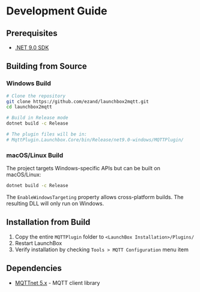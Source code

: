 # Development Guide

## Prerequisites

- [.NET 9.0 SDK](https://dotnet.microsoft.com/download/dotnet/9.0)

## Building from Source

### Windows Build

```bash
# Clone the repository
git clone https://github.com/ezand/launchbox2mqtt.git
cd launchbox2mqtt

# Build in Release mode
dotnet build -c Release

# The plugin files will be in:
# MqttPlugin.Launchbox.Core/bin/Release/net9.0-windows/MQTTPlugin/
```

### macOS/Linux Build

The project targets Windows-specific APIs but can be built on macOS/Linux:

```bash
dotnet build -c Release
```

The `EnableWindowsTargeting` property allows cross-platform builds. The resulting DLL will only run on Windows.

## Installation from Build

1. Copy the entire `MQTTPlugin` folder to `<LaunchBox Installation>/Plugins/`
2. Restart LaunchBox
3. Verify installation by checking `Tools > MQTT Configuration` menu item

## Dependencies

- [MQTTnet 5.x](https://github.com/dotnet/MQTTnet) - MQTT client library
